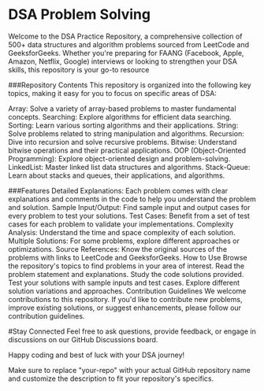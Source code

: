 
# DSA Problem Solving

Welcome to the DSA Practice Repository, a comprehensive collection of 500+ data structures and algorithm problems sourced from LeetCode and GeeksforGeeks. Whether you're preparing for FAANG (Facebook, Apple, Amazon, Netflix, Google) interviews or looking to strengthen your DSA skills, this repository is your go-to resource



###Repository Contents
This repository is organized into the following key topics, making it easy for you to focus on specific areas of DSA:

Array: Solve a variety of array-based problems to master fundamental concepts.
Searching: Explore algorithms for efficient data searching.
Sorting: Learn various sorting algorithms and their applications.
String: Solve problems related to string manipulation and algorithms.
Recursion: Dive into recursion and solve recursive problems.
Bitwise: Understand bitwise operations and their practical applications.
OOP (Object-Oriented Programming): Explore object-oriented design and problem-solving.
LinkedList: Master linked list data structures and algorithms.
Stack-Queue: Learn about stacks and queues, their applications, and algorithms.


###Features
Detailed Explanations: Each problem comes with clear explanations and comments in the code to help you understand the problem and solution.
Sample Input/Output: Find sample input and output cases for every problem to test your solutions.
Test Cases: Benefit from a set of test cases for each problem to validate your implementations.
Complexity Analysis: Understand the time and space complexity of each solution.
Multiple Solutions: For some problems, explore different approaches or optimizations.
Source References: Know the original sources of the problems with links to LeetCode and GeeksforGeeks.
How to Use
Browse the repository's topics to find problems in your area of interest.
Read the problem statement and explanations.
Study the code solutions provided.
Test your solutions with sample inputs and test cases.
Explore different solution variations and approaches.
Contribution Guidelines
We welcome contributions to this repository. If you'd like to contribute new problems, improve existing solutions, or suggest enhancements, please follow our contribution guidelines.

#Stay Connected
Feel free to ask questions, provide feedback, or engage in discussions on our GitHub Discussions board.

Happy coding and best of luck with your DSA journey!

Make sure to replace "your-repo" with your actual GitHub repository name and customize the description to fit your repository's specifics.









